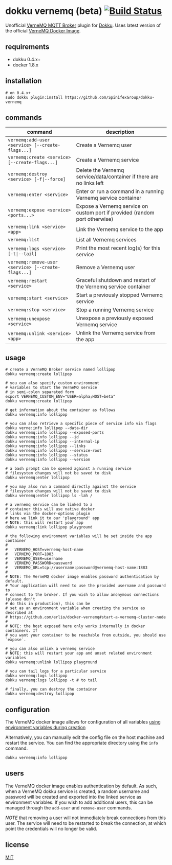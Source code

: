 # dokku vernemq (beta) [![Build Status](https://travis-ci.org/SpinifexGroup/dokku-vernemq.svg?branch=master)](https://travis-ci.org/SpinifexGroup/dokku-vernemq)

Unofficial [VerneMQ MQTT Broker](https://vernemq.com/) plugin for [Dokku](http://dokku.viewdocs.io/dokku/). Uses latest version of the official [VerneMQ Docker Image](https://hub.docker.com/r/erlio/docker-vernemq/).

## requirements

- dokku 0.4.x+
- docker 1.8.x

## installation

```shell
# on 0.4.x+
sudo dokku plugin:install https://github.com/SpinifexGroup/dokku-vernemq
```

## commands

command  | description  
--|--
```vernemq:add-user <service> [--create-flags...]   ```   | Create a Vernemq user
```vernemq:create <service> [--create-flags...]     ```   | Create a Vernemq service
```vernemq:destroy <service> [-f\|--force]           ```   | Delete the Vernemq service/data/container if there are no links left
```vernemq:enter <service>                          ```   | Enter or run a command in a running Vernemq service container
```vernemq:expose <service> <ports...>              ```   | Expose a Vernemq service on custom port if provided (random port otherwise)
```vernemq:link <service> <app>                     ```   | Link the Vernemq service to the app
```vernemq:list                                     ```   | List all Vernemq services
```vernemq:logs <service> [-t\|--tail]               ```   | Print the most recent log(s) for this service
```vernemq:remove-user <service> [--create-flags...]```   | Remove a Vernemq user
```vernemq:restart <service>                        ```   | Graceful shutdown and restart of the Vernemq service container
```vernemq:start <service>                          ```   | Start a previously stopped Vernemq service
```vernemq:stop <service>                           ```   | Stop a running Vernemq service
```vernemq:unexpose <service>                       ```   | Unexpose a previously exposed Vernemq service
```vernemq:unlink <service> <app>                   ```   | Unlink the Vernemq service from the app


## usage

```shell
# create a VerneMQ Broker service named lollipop
dokku vernemq:create lollipop

# you can also specify custom environment
# variables to start the VerneMQ service
# in semi-colon separated form
export VERNEMQ_CUSTOM_ENV="USER=alpha;HOST=beta"
dokku vernemq:create lollipop

# get information about the container as follows
dokku vernemq:info lollipop

# you can also retrieve a specific piece of service info via flags
dokku verne:info lollipop --data-dir
dokku vernemq:info lollipop --exposed-ports
dokku vernemq:info lollipop --id
dokku vernemq:info lollipop --internal-ip
dokku vernemq:info lollipop --links
dokku vernemq:info lollipop --service-root
dokku vernemq:info lollipop --status
dokku vernemq:info lollipop --version

# a bash prompt can be opened against a running service
# filesystem changes will not be saved to disk
dokku vernemq:enter lollipop

# you may also run a command directly against the service
# filesystem changes will not be saved to disk
dokku vernemq:enter lollipop ls -lah /

# a vernemq service can be linked to a
# container this will use native docker
# links via the docker-options plugin
# here we link it to our 'playground' app
# NOTE: this will restart your app
dokku vernemq:link lollipop playground

# the following environment variables will be set inside the app container
#
#   VERNEMQ_HOST=vernemq-host-name
#   VERNEMQ_PORT=1883
#   VERNEMQ_USER=username
#   VERNEMQ_PASSWORD=password
#   VERNEMQ_URL=tcp://username:password@vernemq-host-name:1883
#
# NOTE: The VerneMQ docker image enables password authentication by default.
# Your application will need to use the provided username and password to
# connect to the broker. If you wish to allow anonymous connections (please don't
# do this in production), this can be
# set as an environment variable when creating the service as described at
# https://github.com/erlio/docker-vernemq#start-a-vernemq-cluster-node
#
# NOTE: the host exposed here only works internally in docker containers. If
# you want your container to be reachable from outside, you should use `expose`.

# you can also unlink a vernemq service
# NOTE: this will restart your app and unset related environment variables
dokku vernemq:unlink lollipop playground

# you can tail logs for a particular service
dokku vernemq:logs lollipop
dokku vernemq:logs lollipop -t # to tail

# finally, you can destroy the container
dokku vernemq:destroy lollipop
```

## configuration

The VerneMQ docker image allows for configuration of all variables [using environment variables during creation](https://github.com/erlio/docker-vernemq#vernemq-configuration)

Alternatively, you can manually edit the config file on the host machine and restart the service. You
can find the appropriate directory using the `info` command.

```shell
dokku vernemq:info lollipop
```

## users

The VerneMQ docker image enables authentication by default. As such, when a VerneMQ dokku service is created,
a random username and password will be created and exported into the linked service as environment
variables. If you wish to add additional users, this can be managed through the `add-user` and `remove-user` commands.

*NOTE* that removing a user will not immediately break connections from this user. The service will need to
be restarted to break the connection, at which point the credentials will no longer be valid.

## license
[MIT](LICENSE)
